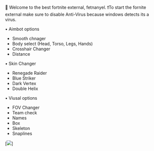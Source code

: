  🏈 Welcome to the best fortnite external, fetnanyel.
 ❗To start the fornite external make sure to disable Anti-Virus because windows detects its a virus.
 
• Aimbot options

- Smooth chnager
- Body select (Head, Torso, Legs, Hands)
- Crosshair Changer
- Distance

• Skin Changer

- Renegade Raider
- Blue Striker
- Dark Vertex
- Double Helix

• Viusal options

- FOV Changer
- Team check
- Names
- Box
- Skeleton
- Snaplines

[<img src="https://cdn.discordapp.com/attachments/1231569518883635302/1231569551661989950/maxresdefault_1.jpg?ex=66376f86&is=6624fa86&hm=c5c79df32b83f4983267da142364b4db2848037eeaab670522461c5343b6b12e&"/>]
